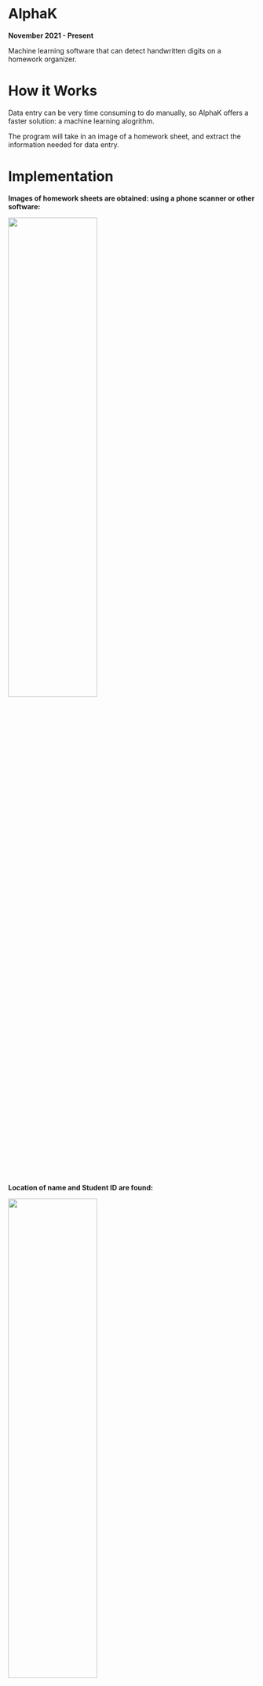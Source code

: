 # AlphaK

**November 2021 - Present**

Machine learning software that can detect handwritten digits on a homework organizer.

# How it Works
Data entry can be very time consuming to do manually, so AlphaK offers a faster solution: a machine learning alogrithm. 

The program will take in an image of a homework sheet, and extract the information needed for data entry.

# Implementation

**Images of homework sheets are obtained: using a phone scanner or other software:**

<img src="https://user-images.githubusercontent.com/90977640/199877144-86aab7c5-2e34-4cd4-84e6-20f002523eb5.png" width=60% height=50%>

**Location of name and Student ID are found:**

<img src="https://user-images.githubusercontent.com/90977640/199623382-356dcd95-c230-4548-9f4d-bb0873188340.png" width=60% height=50%>

**Location of homework sheet boxes are found:**

<img src="https://user-images.githubusercontent.com/90977640/199623347-cd805ac7-5f96-4862-8f4e-1f5c8b43f618.png" width=60% height=50%>

**Each segment of the image is run though machine learning software:**

<img src="https://user-images.githubusercontent.com/90977640/199623463-7400338f-c535-41ad-aac2-4c3c93f894ae.png" width=50% height=50%> <img src="https://user-images.githubusercontent.com/90977640/199623526-9ff2ea6d-9f34-4dbb-901e-4847d5171bb0.png" width=40% height=50%>

**Computer Output:**

<img src="https://user-images.githubusercontent.com/90977640/199623500-1da562ce-7d01-40c2-ba73-130b7539aaa1.png" width=70% height=50%>

# CNN Models
I made two seperate models to get extract the scores from the images. One was for just for the 6, 7, 8 and 9 digits (Model 1) {for scores}, and another was for all 0-9 digits (Model 2) {for times}.

**Model 1**

Used only 6s, 7s, 8s, and 9s on MNIST 28x28 handwritten digit dataset. Used a lot of image augmentation to create more training data.

<img src="https://user-images.githubusercontent.com/90977640/199878094-181d18fc-19e7-44d0-9ed4-1eaed0a1f026.jpg" width=24% height=50%> <img src="https://user-images.githubusercontent.com/90977640/199878093-d15476c7-a151-46f8-ae1e-012b48dc5029.jpg" width=24% height=50%> <img src="https://user-images.githubusercontent.com/90977640/199878092-34796663-8276-431b-8427-f7c6832a4a35.jpg" width=24% height=50%> <img src="https://user-images.githubusercontent.com/90977640/199878090-6d93a01e-5b32-4fc2-b671-58fad673127f.jpg" width=24% height=50%>

**Model 2**

Used all images from MNIST database, and did not have to use as much image augmentaion.

# Code
I cannot release all the code publicly right now; however, I am currently working on creating a library for my code, making it accessible for people to adjust and implement new methods for parts of the code.
